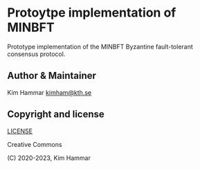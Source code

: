 # Protoytpe implementation of MINBFT

Prototype implementation of the MINBFT Byzantine fault-tolerant consensus protocol.


## Author & Maintainer

Kim Hammar <kimham@kth.se>

## Copyright and license

[LICENSE](./LICENSE.md)

Creative Commons

(C) 2020-2023, Kim Hammar